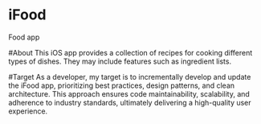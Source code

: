 # iFood
Food app

#About
This iOS app provides a collection of recipes for cooking different types of dishes. They may include features such as ingredient lists. 

#Target
As a developer, my target is to incrementally develop and update the iFood app, prioritizing best practices, design patterns, and clean architecture. This approach ensures code maintainability, scalability, and adherence to industry standards, ultimately delivering a high-quality user experience.
